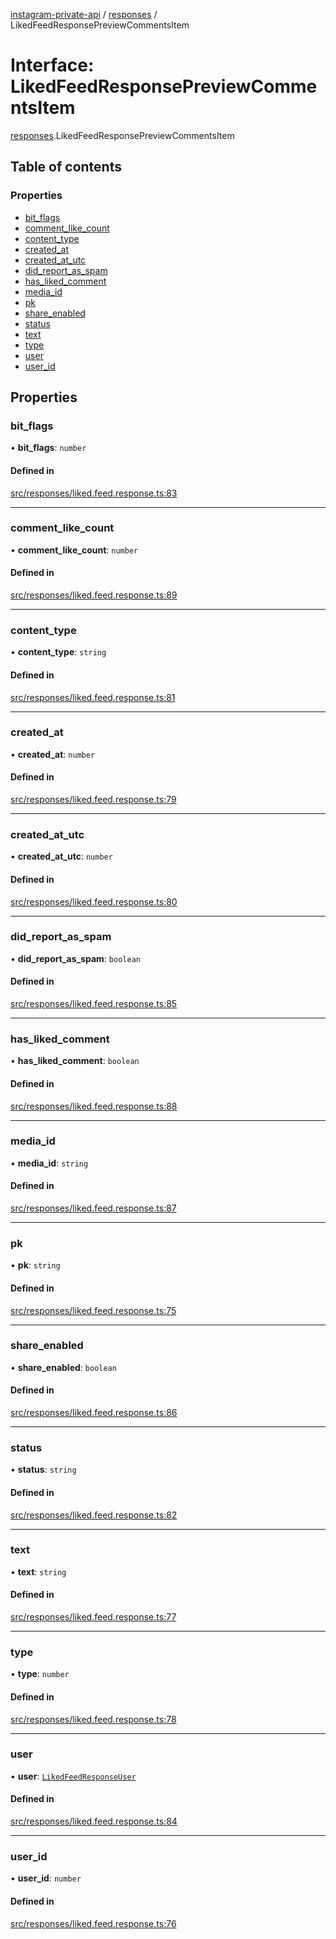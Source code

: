 [instagram-private-api](../../README.md) / [responses](../../modules/responses.md) / LikedFeedResponsePreviewCommentsItem

# Interface: LikedFeedResponsePreviewCommentsItem

[responses](../../modules/responses.md).LikedFeedResponsePreviewCommentsItem

## Table of contents

### Properties

- [bit\_flags](LikedFeedResponsePreviewCommentsItem.md#bit_flags)
- [comment\_like\_count](LikedFeedResponsePreviewCommentsItem.md#comment_like_count)
- [content\_type](LikedFeedResponsePreviewCommentsItem.md#content_type)
- [created\_at](LikedFeedResponsePreviewCommentsItem.md#created_at)
- [created\_at\_utc](LikedFeedResponsePreviewCommentsItem.md#created_at_utc)
- [did\_report\_as\_spam](LikedFeedResponsePreviewCommentsItem.md#did_report_as_spam)
- [has\_liked\_comment](LikedFeedResponsePreviewCommentsItem.md#has_liked_comment)
- [media\_id](LikedFeedResponsePreviewCommentsItem.md#media_id)
- [pk](LikedFeedResponsePreviewCommentsItem.md#pk)
- [share\_enabled](LikedFeedResponsePreviewCommentsItem.md#share_enabled)
- [status](LikedFeedResponsePreviewCommentsItem.md#status)
- [text](LikedFeedResponsePreviewCommentsItem.md#text)
- [type](LikedFeedResponsePreviewCommentsItem.md#type)
- [user](LikedFeedResponsePreviewCommentsItem.md#user)
- [user\_id](LikedFeedResponsePreviewCommentsItem.md#user_id)

## Properties

### bit\_flags

• **bit\_flags**: `number`

#### Defined in

[src/responses/liked.feed.response.ts:83](https://github.com/Nerixyz/instagram-private-api/blob/4971f34/src/responses/liked.feed.response.ts#L83)

___

### comment\_like\_count

• **comment\_like\_count**: `number`

#### Defined in

[src/responses/liked.feed.response.ts:89](https://github.com/Nerixyz/instagram-private-api/blob/4971f34/src/responses/liked.feed.response.ts#L89)

___

### content\_type

• **content\_type**: `string`

#### Defined in

[src/responses/liked.feed.response.ts:81](https://github.com/Nerixyz/instagram-private-api/blob/4971f34/src/responses/liked.feed.response.ts#L81)

___

### created\_at

• **created\_at**: `number`

#### Defined in

[src/responses/liked.feed.response.ts:79](https://github.com/Nerixyz/instagram-private-api/blob/4971f34/src/responses/liked.feed.response.ts#L79)

___

### created\_at\_utc

• **created\_at\_utc**: `number`

#### Defined in

[src/responses/liked.feed.response.ts:80](https://github.com/Nerixyz/instagram-private-api/blob/4971f34/src/responses/liked.feed.response.ts#L80)

___

### did\_report\_as\_spam

• **did\_report\_as\_spam**: `boolean`

#### Defined in

[src/responses/liked.feed.response.ts:85](https://github.com/Nerixyz/instagram-private-api/blob/4971f34/src/responses/liked.feed.response.ts#L85)

___

### has\_liked\_comment

• **has\_liked\_comment**: `boolean`

#### Defined in

[src/responses/liked.feed.response.ts:88](https://github.com/Nerixyz/instagram-private-api/blob/4971f34/src/responses/liked.feed.response.ts#L88)

___

### media\_id

• **media\_id**: `string`

#### Defined in

[src/responses/liked.feed.response.ts:87](https://github.com/Nerixyz/instagram-private-api/blob/4971f34/src/responses/liked.feed.response.ts#L87)

___

### pk

• **pk**: `string`

#### Defined in

[src/responses/liked.feed.response.ts:75](https://github.com/Nerixyz/instagram-private-api/blob/4971f34/src/responses/liked.feed.response.ts#L75)

___

### share\_enabled

• **share\_enabled**: `boolean`

#### Defined in

[src/responses/liked.feed.response.ts:86](https://github.com/Nerixyz/instagram-private-api/blob/4971f34/src/responses/liked.feed.response.ts#L86)

___

### status

• **status**: `string`

#### Defined in

[src/responses/liked.feed.response.ts:82](https://github.com/Nerixyz/instagram-private-api/blob/4971f34/src/responses/liked.feed.response.ts#L82)

___

### text

• **text**: `string`

#### Defined in

[src/responses/liked.feed.response.ts:77](https://github.com/Nerixyz/instagram-private-api/blob/4971f34/src/responses/liked.feed.response.ts#L77)

___

### type

• **type**: `number`

#### Defined in

[src/responses/liked.feed.response.ts:78](https://github.com/Nerixyz/instagram-private-api/blob/4971f34/src/responses/liked.feed.response.ts#L78)

___

### user

• **user**: [`LikedFeedResponseUser`](LikedFeedResponseUser.md)

#### Defined in

[src/responses/liked.feed.response.ts:84](https://github.com/Nerixyz/instagram-private-api/blob/4971f34/src/responses/liked.feed.response.ts#L84)

___

### user\_id

• **user\_id**: `number`

#### Defined in

[src/responses/liked.feed.response.ts:76](https://github.com/Nerixyz/instagram-private-api/blob/4971f34/src/responses/liked.feed.response.ts#L76)
